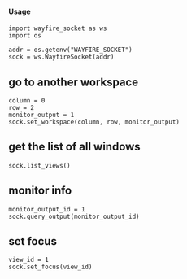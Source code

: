 #### Usage

```
import wayfire_socket as ws
import os

addr = os.getenv("WAYFIRE_SOCKET")
sock = ws.WayfireSocket(addr)
```

## go to another workspace
```
column = 0
row = 2
monitor_output = 1
sock.set_workspace(column, row, monitor_output)
```
## get the list of all windows
```
sock.list_views()
```

## monitor info
```
monitor_output_id = 1
sock.query_output(monitor_output_id)
```

## set focus
```
view_id = 1
sock.set_focus(view_id)
```

